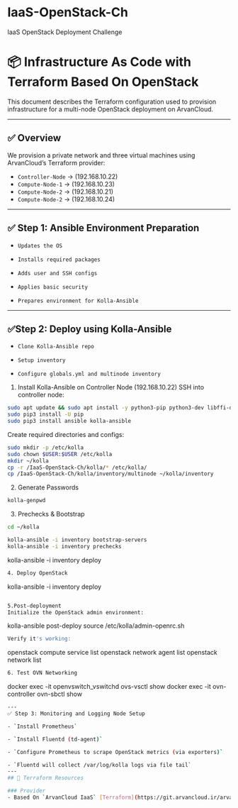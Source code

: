 # IaaS-OpenStack-Ch
IaaS OpenStack Deployment Challenge
# 📦 Infrastructure As Code with Terraform Based On OpenStack

This document describes the Terraform configuration used to provision infrastructure for a multi-node OpenStack deployment on ArvanCloud.

---

## ✅ Overview

We provision a private network and three virtual machines using ArvanCloud’s Terraform provider:

- `Controller-Node` -> (192.168.10.22)
- `Compute-Node-1` -> (192.168.10.23)
- `Compute-Node-2` -> (192.168.10.21)
- `Compute-Node-2` -> (192.168.10.24)
---
## ✅ Step 1: Ansible Environment Preparation

- `Updates the OS`

- `Installs required packages`

- `Adds user and SSH configs`

- `Applies basic security`

- `Prepares environment for Kolla-Ansible`
---
## ✅Step 2: Deploy using Kolla-Ansible

- `Clone Kolla-Ansible repo`

- `Setup inventory`

- `Configure globals.yml and multinode inventory`
  
1. Install Kolla-Ansible on Controller Node (192.168.10.22)
SSH into controller node:

```bash
sudo apt update && sudo apt install -y python3-pip python3-dev libffi-dev gcc libssl-dev git
sudo pip3 install -U pip
sudo pip3 install ansible kolla-ansible
```

Create required directories and configs:

```bash
sudo mkdir -p /etc/kolla
sudo chown $USER:$USER /etc/kolla
mkdir ~/kolla
cp -r /IaaS-OpenStack-Ch/kolla/* /etc/kolla/
cp /IaaS-OpenStack-Ch/kolla/inventory/multinode ~/kolla/inventory
```

2.  Generate Passwords
```bash
kolla-genpwd
```

3. Prechecks & Bootstrap
```bash
cd ~/kolla

kolla-ansible -i inventory bootstrap-servers
kolla-ansible -i inventory prechecks
```
kolla-ansible -i inventory deploy
```bash
4. Deploy OpenStack
```
kolla-ansible -i inventory deploy
```bash

5.Post-deployment
Initialize the OpenStack admin environment:
```
kolla-ansible post-deploy
source /etc/kolla/admin-openrc.sh
```bash
Verify it's working:

```
openstack compute service list
openstack network agent list
openstack network list
```bash
6. Test OVN Networking
```
docker exec -it openvswitch_vswitchd ovs-vsctl show
docker exec -it ovn-controller ovn-sbctl show
```bash
---
✅ Step 3: Monitoring and Logging Node Setup

- `Install Prometheus`

- `Install Fluentd (td-agent)`

- `Configure Prometheus to scrape OpenStack metrics (via exporters)`

- `Fluentd will collect /var/log/kolla logs via file tail`
---
## 🔧 Terraform Resources

### Provider
- Based On `ArvanCloud IaaS` [Terraform](https://git.arvancloud.ir/arvancloud/iaas/terraform-provider)
